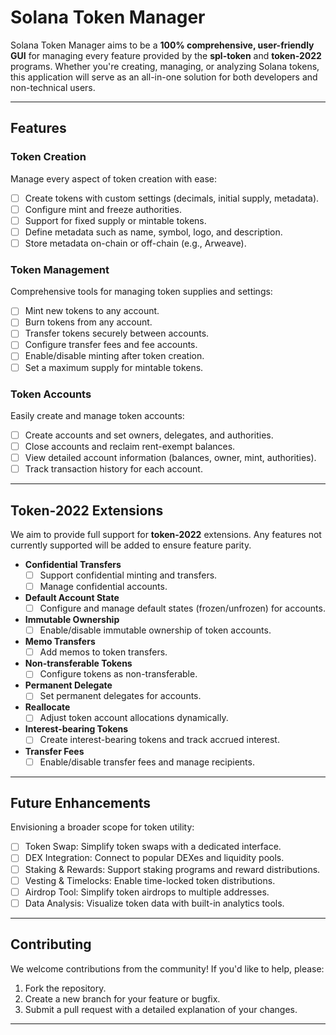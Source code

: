 # Solana Token Manager

Solana Token Manager aims to be a **100% comprehensive, user-friendly GUI** for managing every feature provided by the **spl-token** and **token-2022** programs. Whether you're creating, managing, or analyzing Solana tokens, this application will serve as an all-in-one solution for both developers and non-technical users.

---

## Features

### Token Creation

Manage every aspect of token creation with ease:

- [ ] Create tokens with custom settings (decimals, initial supply, metadata).
- [ ] Configure mint and freeze authorities.
- [ ] Support for fixed supply or mintable tokens.
- [ ] Define metadata such as name, symbol, logo, and description.
- [ ] Store metadata on-chain or off-chain (e.g., Arweave).

### Token Management

Comprehensive tools for managing token supplies and settings:

- [ ] Mint new tokens to any account.
- [ ] Burn tokens from any account.
- [ ] Transfer tokens securely between accounts.
- [ ] Configure transfer fees and fee accounts.
- [ ] Enable/disable minting after token creation.
- [ ] Set a maximum supply for mintable tokens.

### Token Accounts

Easily create and manage token accounts:

- [ ] Create accounts and set owners, delegates, and authorities.
- [ ] Close accounts and reclaim rent-exempt balances.
- [ ] View detailed account information (balances, owner, mint, authorities).
- [ ] Track transaction history for each account.

---

## Token-2022 Extensions

We aim to provide full support for **token-2022** extensions. Any features not currently supported will be added to ensure feature parity.

- **Confidential Transfers**
  - [ ] Support confidential minting and transfers.
  - [ ] Manage confidential accounts.
- **Default Account State**
  - [ ] Configure and manage default states (frozen/unfrozen) for accounts.
- **Immutable Ownership**
  - [ ] Enable/disable immutable ownership of token accounts.
- **Memo Transfers**
  - [ ] Add memos to token transfers.
- **Non-transferable Tokens**
  - [ ] Configure tokens as non-transferable.
- **Permanent Delegate**
  - [ ] Set permanent delegates for accounts.
- **Reallocate**
  - [ ] Adjust token account allocations dynamically.
- **Interest-bearing Tokens**
  - [ ] Create interest-bearing tokens and track accrued interest.
- **Transfer Fees**
  - [ ] Enable/disable transfer fees and manage recipients.

---

## Future Enhancements

Envisioning a broader scope for token utility:

- [ ] Token Swap: Simplify token swaps with a dedicated interface.
- [ ] DEX Integration: Connect to popular DEXes and liquidity pools.
- [ ] Staking & Rewards: Support staking programs and reward distributions.
- [ ] Vesting & Timelocks: Enable time-locked token distributions.
- [ ] Airdrop Tool: Simplify token airdrops to multiple addresses.
- [ ] Data Analysis: Visualize token data with built-in analytics tools.

---

## Contributing

We welcome contributions from the community! If you'd like to help, please:

1. Fork the repository.
2. Create a new branch for your feature or bugfix.
3. Submit a pull request with a detailed explanation of your changes.

---

